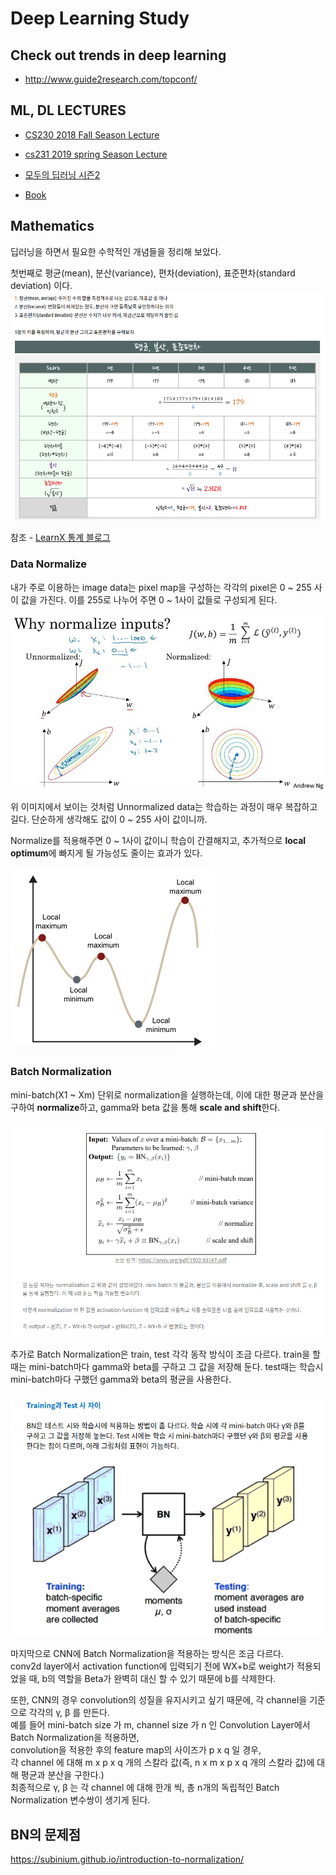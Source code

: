 Deep Learning Study
===================

## Check out trends in deep learning 
 - <http://www.guide2research.com/topconf/>
 
## ML, DL LECTURES
- [CS230 2018 Fall Season Lecture](http://cs230.stanford.edu/lecture/)

- [cs231 2019 spring Season Lecture](http://cs231n.github.io/)

- [모두의 딥러닝 시즌2](https://deeplearningzerotoall.github.io/season2/)

- [Book](http://d2l.ai/chapter_preface/index.html)

## Mathematics
딥러닝을 하면서 필요한 수학적인 개념들을 정리해 보았다.

첫번째로 평균(mean), 분산(variance), 편차(deviation), 표준편차(standard deviation) 이다.
![math](doc_imgs/math.png "mathematics")

참조 - [LearnX 통계 블로그](https://learnx.tistory.com/entry/%ED%86%B5%EA%B3%84%EC%9D%98-%EA%B8%B0%EC%B4%88%EC%9D%B8-%ED%8F%89%EA%B7%A0-%EB%B6%84%EC%82%B0-%ED%91%9C%EC%A4%80%ED%8E%B8%EC%B0%A8)

### Data Normalize
내가 주로 이용하는 image data는 pixel map을 구성하는 각각의 pixel은 0 ~ 255 사이 값을 가진다. 
이를 255로 나누어 주면 0 ~ 1사이 값들로 구성되게 된다.

![Normalize](doc_imgs/normalize.jpeg "normalize")

위 이미지에서 보이는 것처럼 Unnormalized data는 학습하는 과정이 매우 복잡하고 길다.
단순하게 생각해도 값이 0 ~ 255 사이 값이니까.

Normalize를 적용해주면 0 ~ 1사이 값이니 학습이 간결해지고, 추가적으로 **local optimum**에 빠지게 될 가능성도 줄이는 효과가 있다.

![local_minimum](doc_imgs/local_minimum.png "local_minum")

### Batch Normalization
mini-batch(X1 ~ Xm) 단위로 normalization을 실행하는데, 이에 대한 평균과 분산을 구하여 **normalize**하고,
gamma와 beta 값을 통해 **scale and shift**한다.

![gamma&beta](doc_imgs/BN2.png)

추가로 Batch Normalization은 train, test 각각 동작 방식이 조금 다르다.
train을 할때는 mini-batch마다 gamma와 beta를 구하고 그 값을 저장해 둔다.
test때는 학습시 mini-batch마다 구했던 gamma와 beta의 평균을 사용한다.

![gamma&beta](doc_imgs/BN.png)

마지막으로 CNN에 Batch Normalization을 적용하는 방식은 조금 다르다.<br>
conv2d layer에서 activation function에 입력되기 전에 WX+b로 weight가 적용되었을 때, b의 역할을 Beta가 완벽히 대신 할 수 있기 때문에 b를 삭제한다.

또한, CNN의 경우 convolution의 성질을 유지시키고 싶기 때문에, 각 channel을 기준으로 각각의 γ, β 를 만든다. 
<br>예를 들어 mini-batch size 가 m, channel size 가 n 인 Convolution Layer에서 Batch Normalization을 적용하면,
<br>convolution을 적용한 후의 feature map의 사이즈가 p x q 일 경우, 
<br>각 channel 에 대해 m x p x q 개의 스칼라 값(즉, n x m x p x q 개의 스칼라 값)에 대해 평균과 분산을 구한다.) 
<br>최종적으로 γ, β 는 각 channel 에 대해 한개 씩, 총 n개의 독립적인 Batch Normalization 변수쌍이 생기게 된다.

## BN의 문제점
https://subinium.github.io/introduction-to-normalization/

